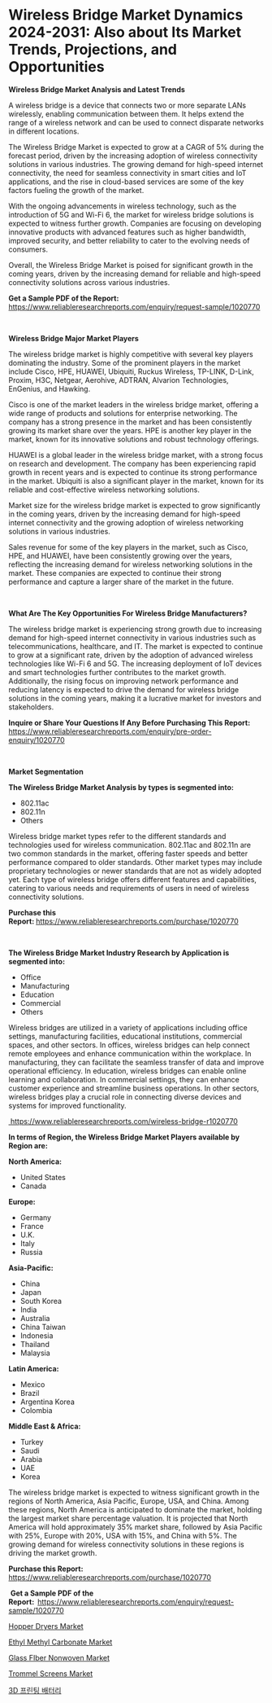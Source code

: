 <p><h1>Wireless Bridge Market Dynamics 2024-2031: Also about Its Market Trends, Projections, and Opportunities</h1></p><p><strong>Wireless Bridge Market Analysis and Latest Trends</strong></p>
<p><p>A wireless bridge is a device that connects two or more separate LANs wirelessly, enabling communication between them. It helps extend the range of a wireless network and can be used to connect disparate networks in different locations.</p><p>The Wireless Bridge Market is expected to grow at a CAGR of 5% during the forecast period, driven by the increasing adoption of wireless connectivity solutions in various industries. The growing demand for high-speed internet connectivity, the need for seamless connectivity in smart cities and IoT applications, and the rise in cloud-based services are some of the key factors fueling the growth of the market.</p><p>With the ongoing advancements in wireless technology, such as the introduction of 5G and Wi-Fi 6, the market for wireless bridge solutions is expected to witness further growth. Companies are focusing on developing innovative products with advanced features such as higher bandwidth, improved security, and better reliability to cater to the evolving needs of consumers.</p><p>Overall, the Wireless Bridge Market is poised for significant growth in the coming years, driven by the increasing demand for reliable and high-speed connectivity solutions across various industries.</p></p>
<p><strong>Get a Sample PDF of the Report:&nbsp;</strong> <a href="https://www.reliableresearchreports.com/enquiry/request-sample/1020770">https://www.reliableresearchreports.com/enquiry/request-sample/1020770</a></p>
<p>&nbsp;</p>
<p><strong>Wireless Bridge Major Market Players</strong></p>
<p><p>The wireless bridge market is highly competitive with several key players dominating the industry. Some of the prominent players in the market include Cisco, HPE, HUAWEI, Ubiquiti, Ruckus Wireless, TP-LINK, D-Link, Proxim, H3C, Netgear, Aerohive, ADTRAN, Alvarion Technologies, EnGenius, and Hawking.</p><p>Cisco is one of the market leaders in the wireless bridge market, offering a wide range of products and solutions for enterprise networking. The company has a strong presence in the market and has been consistently growing its market share over the years. HPE is another key player in the market, known for its innovative solutions and robust technology offerings.</p><p>HUAWEI is a global leader in the wireless bridge market, with a strong focus on research and development. The company has been experiencing rapid growth in recent years and is expected to continue its strong performance in the market. Ubiquiti is also a significant player in the market, known for its reliable and cost-effective wireless networking solutions.</p><p>Market size for the wireless bridge market is expected to grow significantly in the coming years, driven by the increasing demand for high-speed internet connectivity and the growing adoption of wireless networking solutions in various industries.</p><p>Sales revenue for some of the key players in the market, such as Cisco, HPE, and HUAWEI, have been consistently growing over the years, reflecting the increasing demand for wireless networking solutions in the market. These companies are expected to continue their strong performance and capture a larger share of the market in the future.</p></p>
<p>&nbsp;</p>
<p><strong>What Are The Key Opportunities For Wireless Bridge Manufacturers?</strong></p>
<p><p>The wireless bridge market is experiencing strong growth due to increasing demand for high-speed internet connectivity in various industries such as telecommunications, healthcare, and IT. The market is expected to continue to grow at a significant rate, driven by the adoption of advanced wireless technologies like Wi-Fi 6 and 5G. The increasing deployment of IoT devices and smart technologies further contributes to the market growth. Additionally, the rising focus on improving network performance and reducing latency is expected to drive the demand for wireless bridge solutions in the coming years, making it a lucrative market for investors and stakeholders.</p></p>
<p><strong>Inquire or Share Your Questions If Any Before Purchasing This Report:</strong> <a href="https://www.reliableresearchreports.com/enquiry/pre-order-enquiry/1020770">https://www.reliableresearchreports.com/enquiry/pre-order-enquiry/1020770</a></p>
<p>&nbsp;</p>
<p><strong>Market Segmentation</strong></p>
<p><strong>The Wireless Bridge Market Analysis by types is segmented into:</strong></p>
<p><ul><li>802.11ac</li><li>802.11n</li><li>Others</li></ul></p>
<p><p>Wireless bridge market types refer to the different standards and technologies used for wireless communication. 802.11ac and 802.11n are two common standards in the market, offering faster speeds and better performance compared to older standards. Other market types may include proprietary technologies or newer standards that are not as widely adopted yet. Each type of wireless bridge offers different features and capabilities, catering to various needs and requirements of users in need of wireless connectivity solutions.</p></p>
<p><strong>Purchase this Report:&nbsp;</strong><a href="https://www.reliableresearchreports.com/purchase/1020770">https://www.reliableresearchreports.com/purchase/1020770</a></p>
<p>&nbsp;</p>
<p><strong>The Wireless Bridge Market Industry Research by Application is segmented into:</strong></p>
<p><ul><li>Office</li><li>Manufacturing</li><li>Education</li><li>Commercial</li><li>Others</li></ul></p>
<p><p>Wireless bridges are utilized in a variety of applications including office settings, manufacturing facilities, educational institutions, commercial spaces, and other sectors. In offices, wireless bridges can help connect remote employees and enhance communication within the workplace. In manufacturing, they can facilitate the seamless transfer of data and improve operational efficiency. In education, wireless bridges can enable online learning and collaboration. In commercial settings, they can enhance customer experience and streamline business operations. In other sectors, wireless bridges play a crucial role in connecting diverse devices and systems for improved functionality.</p></p>
<p><a href="https://www.reliableresearchreports.com/wireless-bridge-r1020770">&nbsp;https://www.reliableresearchreports.com/wireless-bridge-r1020770</a></p>
<p><strong>In terms of Region, the Wireless Bridge Market Players available by Region are:</strong></p>
<p>
    <p> <strong> North America: </strong>
        <ul>
            <li>United States</li>
            <li>Canada</li>
        </ul>
        </p> 
    <p> <strong> Europe: </strong>
        <ul>
            <li>Germany</li>
            <li>France</li>
            <li>U.K.</li>
            <li>Italy</li>
            <li>Russia</li>
        </ul>
        </p> 
    <p> <strong> Asia-Pacific: </strong>
        <ul>
            <li>China</li>
            <li>Japan</li>
            <li>South Korea</li>
            <li>India</li>
            <li>Australia</li>
            <li>China Taiwan</li>
            <li>Indonesia</li>
            <li>Thailand</li>
            <li>Malaysia</li>
        </ul>
        </p> 
    <p> <strong> Latin America: </strong>
        <ul>
            <li>Mexico</li>
            <li>Brazil</li>
            <li>Argentina Korea</li>
            <li>Colombia</li>
        </ul>
        </p> 
    <p> <strong> Middle East & Africa: </strong>
        <ul>
            <li>Turkey</li>
            <li>Saudi</li>
            <li>Arabia</li>
            <li>UAE</li>
            <li>Korea</li>
        </ul>
    </p>
    </p>
<p><p>The wireless bridge market is expected to witness significant growth in the regions of North America, Asia Pacific, Europe, USA, and China. Among these regions, North America is anticipated to dominate the market, holding the largest market share percentage valuation. It is projected that North America will hold approximately 35% market share, followed by Asia Pacific with 25%, Europe with 20%, USA with 15%, and China with 5%. The growing demand for wireless connectivity solutions in these regions is driving the market growth.</p></p>
<p><strong>Purchase this Report: </strong><a href="https://www.reliableresearchreports.com/purchase/1020770">https://www.reliableresearchreports.com/purchase/1020770</a></p>
<p>&nbsp;<strong>Get a Sample PDF of the Report:&nbsp;&nbsp;</strong><a href="https://www.reliableresearchreports.com/enquiry/request-sample/1020770">https://www.reliableresearchreports.com/enquiry/request-sample/1020770</a></p>
<p><strong></strong></p>
<p><p><a href="https://github.com/pjcfca/Market-Research-Report-List-2/blob/main/hopper-dryers-market.md">Hopper Dryers Market</a></p><p><a href="https://issuu.com/reportprime-2/docs/ethyl-methyl-carbonate-market-size-2030.pptx">Ethyl Methyl Carbonate Market</a></p><p><a href="https://issuu.com/reportprime-2/docs/glass-fiber-nonwoven-market-size-2030.pptx">Glass FIber Nonwoven Market</a></p><p><a href="https://github.com/wusalecollins540tpqoz/Market-Research-Report-List-2/blob/main/trommel-screens-market.md">Trommel Screens Market</a></p><p><a href="https://github.com/royErdmtyan906778/Market-Research-Report-List-1/blob/main/273558825949.md">3D 프린팅 배터리</a></p></p>